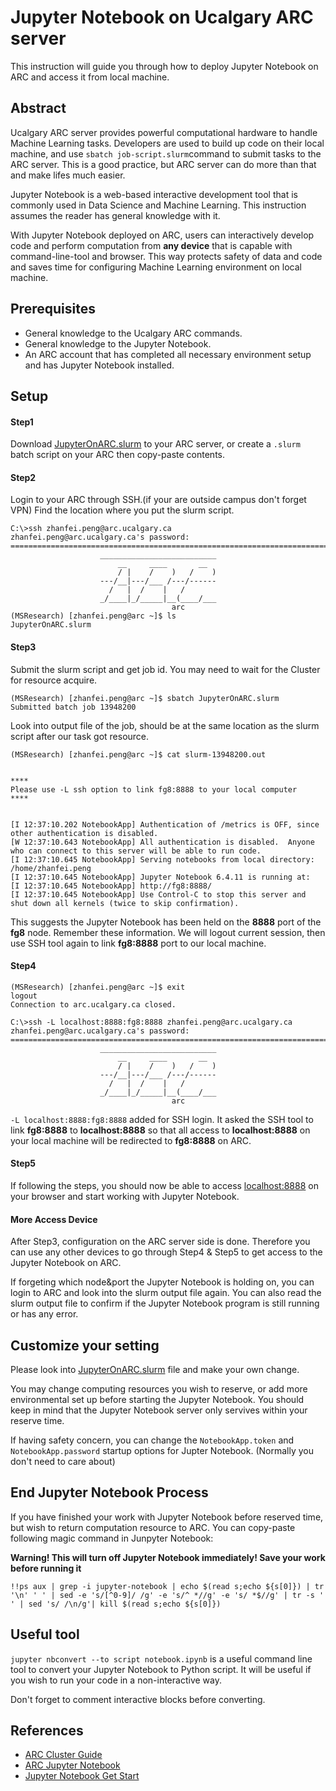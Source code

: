 # Jupyter Notebook on Ucalgary ARC server
This instruction will guide you through how to deploy Jupyter Notebook on ARC and access it from local machine.

## Abstract
Ucalgary ARC server provides powerful computational hardware to handle Machine Learning tasks. 
Developers are used to build up code on their local machine, and use `sbatch job-script.slurm`command to submit tasks to the ARC server. 
This is a good practice, but ARC server can do more than that and make lifes much easier.

Jupyter Notebook is a web-based interactive development tool that is commonly used in Data Science and Machine Learning. 
This instruction assumes the reader has general knowledge with it. 

With Jupyter Notebook deployed on ARC, users can interactively develop code and perform computation from **any device** that is capable with command-line-tool and browser.
This way protects safety of data and code and saves time for configuring Machine Learning environment on local machine. 

## Prerequisites
+ General knowledge to the Ucalgary ARC commands.
+ General knowledge to the Jupyter Notebook.
+ An ARC account that has completed all necessary environment setup and has Jupyter Notebook installed.
## Setup
#### Step1
Download [JupyterOnARC.slurm](./JupyterOnARC.slurm) to your ARC server, or create a `.slurm` batch script on your ARC then copy-paste contents.

#### Step2
Login to your ARC through SSH.(if your are outside campus don't forget VPN) Find the location where you put the slurm script.
```
C:\>ssh zhanfei.peng@arc.ucalgary.ca
zhanfei.peng@arc.ucalgary.ca's password:
===========================================================================
                    __________________________
                        __     ____       __
                        / |    /    )   /    )
                    ---/__|---/___ /---/------
                      /   |  /    |   /
                    _/____|_/_____|__(____/___
                                    arc
(MSResearch) [zhanfei.peng@arc ~]$ ls
JupyterOnARC.slurm
```
#### Step3
Submit the slurm script and get job id. You may need to wait for the Cluster for resource acquire.
```
(MSResearch) [zhanfei.peng@arc ~]$ sbatch JupyterOnARC.slurm
Submitted batch job 13948200
```

Look into output file of the job, should be at the same location as the slurm script after our task got resource.
```
(MSResearch) [zhanfei.peng@arc ~]$ cat slurm-13948200.out


****
Please use -L ssh option to link fg8:8888 to your local computer
****


[I 12:37:10.202 NotebookApp] Authentication of /metrics is OFF, since other authentication is disabled.
[W 12:37:10.643 NotebookApp] All authentication is disabled.  Anyone who can connect to this server will be able to run code.
[I 12:37:10.645 NotebookApp] Serving notebooks from local directory: /home/zhanfei.peng
[I 12:37:10.645 NotebookApp] Jupyter Notebook 6.4.11 is running at:
[I 12:37:10.645 NotebookApp] http://fg8:8888/
[I 12:37:10.645 NotebookApp] Use Control-C to stop this server and shut down all kernels (twice to skip confirmation).
```

This suggests the Jupyter Notebook has been held on the **8888** port of the **fg8** node. Remember these information.
We will logout current session, then use SSH tool again to link **fg8:8888** port to our local machine.

#### Step4
```
(MSResearch) [zhanfei.peng@arc ~]$ exit
logout
Connection to arc.ucalgary.ca closed.

C:\>ssh -L localhost:8888:fg8:8888 zhanfei.peng@arc.ucalgary.ca
zhanfei.peng@arc.ucalgary.ca's password:
===========================================================================
                    __________________________
                        __     ____       __
                        / |    /    )   /    )
                    ---/__|---/___ /---/------
                      /   |  /    |   /
                    _/____|_/_____|__(____/___
                                    arc
```

`-L localhost:8888:fg8:8888` added for SSH login. 
It asked the SSH tool to link **fg8:8888** to **localhost:8888** so that all access to  **localhost:8888** on your local machine will be redirected to **fg8:8888** on ARC.

#### Step5
If following the steps, you should now be able to access [localhost:8888](http://localhost:8888/) on your browser and start working with Jupyter Notebook.

#### More Access Device
After Step3, configuration on the ARC server side is done. Therefore you can use any other devices to go through Step4 & Step5 to get access to the Jupyter Notebook on ARC.

If forgeting which node&port the Jupyter Notebook is holding on, you can login to ARC and look into the slurm output file again.
You can also read the slurm output file to confirm if the Jupyter Notebook program is still running or has any error.

## Customize your setting
Please look into [JupyterOnARC.slurm](./JupyterOnARC.slurm) file and make your own change. 

You may change computing resources you wish to reserve, or add more environmental set up before starting the Jupyter Notebook. 
You should keep in mind that the Jupyter Notebook server only servives within your reserve time.

If having safety concern, you can change the `NotebookApp.token` and `NotebookApp.password` startup options for Jupter Notebook.
(Normally you don't need to care about)

## End Jupyter Notebook Process
If you have finished your work with Jupyter Notebook before reserved time, but wish to return computation resource to ARC.
You can copy-paste following magic command in Junpyter Notebook:

**Warning! This will turn off Jupyter Notebook immediately! Save your work before running it**

```
!!ps aux | grep -i jupyter-notebook | echo $(read s;echo ${s[0]}) | tr '\n' ' ' | sed -e 's/[^0-9]/ /g' -e 's/^ *//g' -e 's/ *$//g' | tr -s ' ' | sed 's/ /\n/g'| kill $(read s;echo ${s[0]}) 
```
## Useful tool
`jupyter nbconvert --to script notebook.ipynb` is a useful command line tool to convert your Jupyter Notebook to Python script. 
It will be useful if you wish to run your code in a non-interactive way.

Don't forget to comment interactive blocks before converting.

## References
- [ARC Cluster Guide](https://rcs.ucalgary.ca/ARC_Cluster_Guide)
- [ARC Jupyter Notebook](https://rcs.ucalgary.ca/Jupyter_Notebooks#ARC)
- [Jupyter Notebook Get Start](https://jupyter-notebook-beginner-guide.readthedocs.io/en/latest/what_is_jupyter.html)
